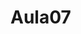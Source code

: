 # Aula07
<!-- Danilo Gaspar
Patrick Elielson
Carlos Jose
Tiago Henrique
Daniel Rolon 
Viviane Okuma -->